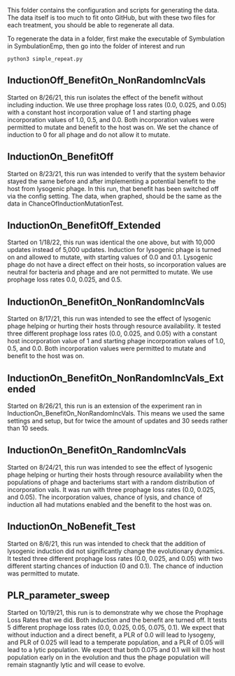 This folder contains the configuration and scripts for generating the data. The data itself is too much to fit onto GitHub, but with these two files for each treatment, you should be able to regenerate all data.

To regenerate the data in a folder, first make the executable of Symbulation in SymbulationEmp, then go into the folder of interest and run
```
python3 simple_repeat.py
```
## InductionOff_BenefitOn_NonRandomIncVals
Started on 8/26/21, this run isolates the effect of the benefit without including induction. We use three prophage loss rates (0.0, 0.025, and 0.05) with a constant host incorporation value of 1 and starting phage incorporation values of 1.0, 0.5, and 0.0. Both incorporation values were permitted to mutate and benefit to the host was on. We set the chance of induction to 0 for all phage and do not allow it to mutate.

## InductionOn_BenefitOff
Started on 8/23/21, this run was intended to verify that the system behavior stayed the same before and after implementing a potential benefit to the host from lysogenic phage. In this run, that benefit has been switched off via the config setting. The data, when graphed, should be the same as the data in ChanceOfInductionMutationTest.

## InductionOn_BenefitOff_Extended
Started on 1/18/22, this run was identical the one above, but with 10,000 updates instead of 5,000 updates. Induction for lysogenic phage is turned on and allowed to mutate, with starting values of 0.0 and 0.1. Lysogenic phage do not have a direct effect on their hosts, so incorporation values are neutral for bacteria and phage and are not permitted to mutate. We use prophage loss rates 0.0, 0.025, and 0.5.

## InductionOn_BenefitOn_NonRandomIncVals
Started on 8/17/21, this run was intended to see the effect of lysogenic phage helping or hurting their hosts through resource availability. It tested three different prophage loss rates (0.0, 0.025, and 0.05) with a constant host incorporation value of 1 and starting phage incorporation values of 1.0, 0.5, and 0.0. Both incorporation values were permitted to mutate and benefit to the host was on.

## InductionOn_BenefitOn_NonRandomIncVals_Extended
Started on 8/26/21, this run is an extension of the experiment ran in InductionOn_BenefitOn_NonRandomIncVals. This means we used the same settings and setup, but for twice the amount of updates and 30 seeds rather than 10 seeds.

## InductionOn_BenefitOn_RandomIncVals
Started on 8/24/21, this run was intended to see the effect of lysogenic phage helping or hurting their hosts through resource availability when the populations of phage and bacteriums start with a random distribution of incorporation vals. It was run with three prophage loss rates (0.0, 0.025, and 0.05). The incorporation values, chance of lysis, and chance of induction all had mutations enabled and the benefit to the host was on.

## InductionOn_NoBenefit_Test
Started on 8/6/21, this run was intended to check that the addition of lysogenic induction did not significantly change the evolutionary dynamics. It tested three different prophage loss rates (0.0, 0.025, and 0.05) with two different starting chances of induction (0 and 0.1). The chance of induction was permitted to mutate.

## PLR_parameter_sweep
Started on 10/19/21, this run is to demonstrate why we chose the Prophage Loss Rates that we did. Both induction and the benefit are turned off. It tests 5 different prophage loss rates (0.0, 0.025, 0.05, 0.075, 0.1). We expect that without induction and a direct benefit, a PLR of 0.0 will lead to lysogeny, and PLR of 0.025 will lead to a temperate population, and a PLR of 0.05 will lead to a lytic population. We expect that both 0.075 and 0.1 will kill the host population early on in the evolution and thus the phage population will remain stagnantly lytic and will cease to evolve.